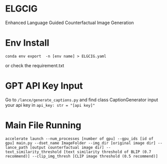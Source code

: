 # ELGCIG
Enhanced Language Guided Counterfactual Image Generation

# Env Install
```
conda env export  -n [env name] > ELGCIG.yaml
```
or check the requirement.txt

# GPT API Key Input
Go to `/lance/generate_captions.py` and find class CaptionGenerator input your api key in `api_key: str = "[api key]"`

# Main File Running
```
accelerate launch --num_processes [number of gpu] --gpu_ids [id of gpu] main.py --dset_name ImageFolder --img_dir [original image dir] --lance_path [output counterfactual image dir] --text_similarity_threshold [text similarity threshold of BLIP (0.7 recommend)] --clip_img_thresh [CLIP image threshold (0.5 recommend)]
```

